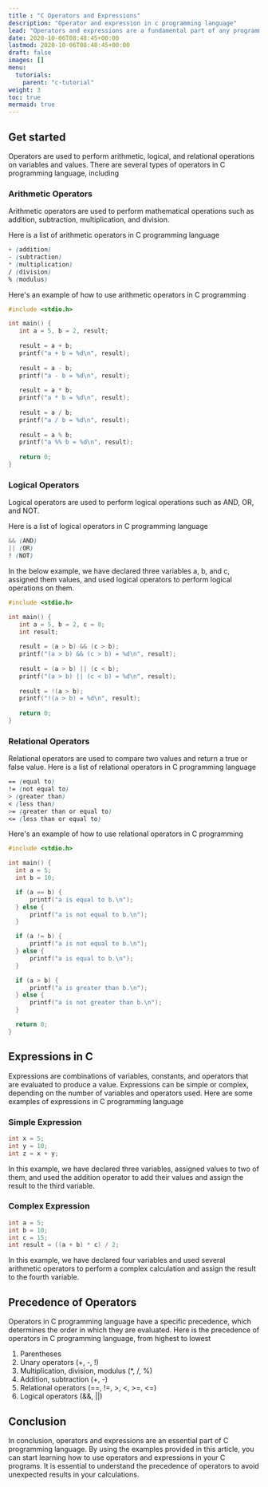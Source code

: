```yaml
---
title : "C Operators and Expressions"
description: "Operator and expression in c programming language"
lead: "Operators and expressions are a fundamental part of any programming language, including C programming language. In this article, we will provide an overview of operators and expressions in C programming language with examples."
date: 2020-10-06T08:48:45+00:00
lastmod: 2020-10-06T08:48:45+00:00
draft: false
images: []
menu:
  tutorials:
    parent: "c-tutorial"
weight: 3
toc: true
mermaid: true
---
```


## Get started
Operators are used to perform arithmetic, logical, and relational operations on variables and values. There are several types of operators in C programming language, including

### Arithmetic Operators
Arithmetic operators are used to perform mathematical operations such as addition, subtraction, multiplication, and division.

Here is a list of arithmetic operators in C programming language

```scss
+ (addition)
- (subtraction)
* (multiplication)
/ (division)
% (modulus)
```

Here's an example of how to use arithmetic operators in C programming

```c
#include <stdio.h>

int main() {
   int a = 5, b = 2, result;
   
   result = a + b;
   printf("a + b = %d\n", result);
   
   result = a - b;
   printf("a - b = %d\n", result);
   
   result = a * b;
   printf("a * b = %d\n", result);
   
   result = a / b;
   printf("a / b = %d\n", result);
   
   result = a % b;
   printf("a %% b = %d\n", result);
   
   return 0;
}
```


### Logical Operators
Logical operators are used to perform logical operations such as AND, OR, and NOT.

Here is a list of logical operators in C programming language

```scss
&& (AND)
|| (OR)
! (NOT)
```

In the below example, we have declared three variables a, b, and c, assigned them values, and used logical operators to perform logical operations on them.

```c
#include <stdio.h>

int main() {
   int a = 5, b = 2, c = 8;
   int result;
   
   result = (a > b) && (c > b);
   printf("(a > b) && (c > b) = %d\n", result);
   
   result = (a > b) || (c < b);
   printf("(a > b) || (c < b) = %d\n", result);
   
   result = !(a > b);
   printf("!(a > b) = %d\n", result);
   
   return 0;
}

```
### Relational Operators
Relational operators are used to compare two values and return a true or false value.
Here is a list of relational operators in C programming language

```scss
== (equal to)
!= (not equal to)
> (greater than)
< (less than)
>= (greater than or equal to)
<= (less than or equal to)
```

Here's an example of how to use relational operators in C programming


```c
#include <stdio.h>

int main() {
  int a = 5;
  int b = 10;

  if (a == b) {
      printf("a is equal to b.\n");
  } else {
      printf("a is not equal to b.\n");
  }

  if (a != b) {
      printf("a is not equal to b.\n");
  } else {
      printf("a is equal to b.\n");
  }

  if (a > b) {
      printf("a is greater than b.\n");
  } else {
      printf("a is not greater than b.\n");
  }

  return 0;
}
```

## Expressions in C
Expressions are combinations of variables, constants, and operators that are evaluated to produce a value. Expressions can be simple or complex, depending on the number of variables and operators used. Here are some examples of expressions in C programming language

### Simple Expression

```c
int x = 5;
int y = 10;
int z = x + y;
```


In this example, we have declared three variables, assigned values to two of them, and used the addition operator to add their values and assign the result to the third variable.

### Complex Expression

```c
int a = 5;
int b = 10;
int c = 15;
int result = ((a + b) * c) / 2;
```

In this example, we have declared four variables and used several arithmetic operators to perform a complex calculation and assign the result to the fourth variable.

## Precedence of Operators
Operators in C programming language have a specific precedence, which determines the order in which they are evaluated. Here is the precedence of operators in C programming language, from highest to lowest

1. Parentheses
2. Unary operators (+, -, !)
3. Multiplication, division, modulus (*, /, %)
4. Addition, subtraction (+, -)
5. Relational operators (==, !=, >, <, >=, <=)
6. Logical operators (&&, ||)


## Conclusion
In conclusion, operators and expressions are an essential part of C programming language. By using the examples provided in this article, you can start learning how to use operators and expressions in your C programs. It is essential to understand the precedence of operators to avoid unexpected results in your calculations.

